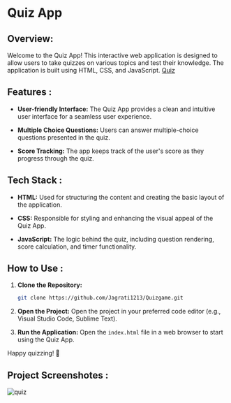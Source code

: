 # Quiz App

## Overview:

Welcome to the Quiz App! This interactive web application is designed to allow users to take quizzes on various topics and test their knowledge. The application is built using HTML, CSS, and JavaScript.
[Quiz](https://Jagrati1213.github.io/Quizgame)

## Features :

- **User-friendly Interface:** The Quiz App provides a clean and intuitive user interface for a seamless user experience.

- **Multiple Choice Questions:** Users can answer multiple-choice questions presented in the quiz.

- **Score Tracking:** The app keeps track of the user's score as they progress through the quiz.

## Tech Stack :

- **HTML:** Used for structuring the content and creating the basic layout of the application.

- **CSS:** Responsible for styling and enhancing the visual appeal of the Quiz App.

- **JavaScript:** The logic behind the quiz, including question rendering, score calculation, and timer functionality.

## How to Use :

1. **Clone the Repository:**
   ```bash
   git clone https://github.com/Jagrati1213/Quizgame.git
   ```

2. **Open the Project:**
   Open the project in your preferred code editor (e.g., Visual Studio Code, Sublime Text).

3. **Run the Application:**
   Open the `index.html` file in a web browser to start using the Quiz App.

Happy quizzing! 🎉

## Project Screenshotes :
![quiz](https://github.com/Jagrati1213/Quizgame/assets/85276293/74b1ec66-64e7-467d-ba1c-4e1097dbc7e3)

